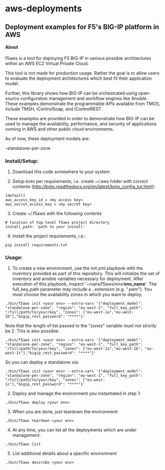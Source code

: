 # aws-deployments
## Deployment examples for F5's BIG-IP platform in AWS

#### About

f5aws is a tool for deploying F5 BIG-IP in various possible architectures within an AWS EC2 Virtual Private Cloud.

This tool is not made for production usage. Rather the goal is to allow users to evaluate the deployment architectures which best fit their application model.

Further, this library shows how BIG-IP can be orchestrated using open-source configuration management and workflow engines like Ansible.  These examples demonstrate the programmable APIs available from TMOS, include TMSH, iControlSoap, and iControlREST.

These examples are provided in order to demonstrate how BIG-IP can be used to manage the availability, performance, and security of applications running in AWS and other public cloud environments.


As of now, these deployment models are:

-standalone-per-zone


### Install/Setup:
1) Download this code somewhere to your system

2) Setup boto per requirements, i.e. create ~/.aws folder with correct contents
(http://boto.readthedocs.org/en/latest/boto_config_tut.html):

```
[default]
aws_access_key_id = <my access key>
aws_secret_access_key = <my secret key>
```

3) Create ~/.f5aws with the following contents

```
# location of top-level f5aws project directory
install_path: 'path to your install'
```

4) Install the project requirements, i.e.:

```pip install requirements.txt```


### Usage:

1) To create a new environment, use the init.yml playbook with the inventory provided as part of this repository. 
This will initialize the set of inventory and ansible variables necessary for deployment. After execution of this playbook, inspect '~/vars/f5aws/env/<b>env_name</b>'.  The full_key_path parameter may include a . extension (e.g. ".pem").  You must choose the availability zones in which you want to deploy. 
 
 ```./bin/f5aws init <your env> --extra-vars '{"deployment_model": "standalone-per-zone", "region": "eu-west-1", "full_key_path": "/full/path/to/your/key", "zones": ["eu-west-1a","eu-west-1b"],"bigip_rest_password": "****"}'```

 Note that the length of list passed to the "zones" variable must not strictly be 2.  This is also possible:

 ```./bin/f5aws init <your env> --extra-vars '{"deployment_model": "standalone-per-zone", "region": "eu-west-1", "full_key_path": "/full/path/to/your/key", "zones": ["eu-west-1a","eu-west-1b", "eu-west-1c"],"bigip_rest_password": "****"}'```

So you can deploy a standalone via: 

 ```./bin/f5aws init <your env> --extra-vars '{"deployment_model": "standalone-per-zone", "region": "eu-west-1", "full_key_path": "/full/path/to/your/key", "zones": ["eu-west-1c"],"bigip_rest_password": "****"}'```

2) Deploy and manage the environment you instantiated in step 1: 

```./bin/f5aws deploy <your env>```

3) When you are done, just teardown the environment:

```./bin/f5aws teardown <your env>```

4) At any time, you can list all the deployments which are under management:

```./bin/f5aws list```

5) List additional details about a specific environment:

```./bin/f5aws describe <your env>```
